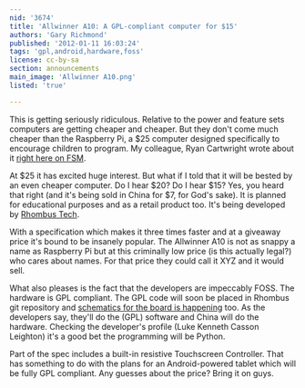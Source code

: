 ```yaml
---
nid: '3674'
title: 'Allwinner A10: A GPL-compliant computer for $15'
authors: 'Gary Richmond'
published: '2012-01-11 16:03:24'
tags: 'gpl,android,hardware,foss'
license: cc-by-sa
section: announcements
main_image: 'Allwinner A10.png'
listed: 'true'

---
```

This is getting seriously ridiculous. Relative to the power and feature sets computers are getting cheaper and cheaper. But they don't come much cheaper than the Raspberry Pi, a $25 computer designed specifically to encourage children to program. My colleague, Ryan Cartwright wrote about it [right here on FSM](http://www.freesoftwaremagazine.com/articles/last_you_can_buy_raspberry_pi).

At $25 it has excited huge interest. But what if I told that it will be bested by an even cheaper computer. Do I hear $20? Do I hear $15? Yes, you heard that right (and it's being sold in China for $7, for God's sake). It is planned for educational purposes and as a retail product too. It's being developed by [Rhombus Tech](http://rhombus-tech.net/). 

With a specification which makes it three times faster and at a giveaway price it's bound to be insanely popular. The Allwinner A10 is not as snappy a name as Raspberry Pi but at this criminally low price (is this actually legal?) who cares about names. For that price they could call it XYZ and it would sell. 

What also pleases is the fact that the developers are impeccably FOSS. The hardware is GPL compliant. The GPL code will soon be placed in Rhombus git repository and [schematics for the board is happening](http://git.rhombus-tech.net/eoma) too. As the developers say, they'll do the (GPL) software and China will do the hardware. Checking the developer's profile (Luke Kenneth Casson Leighton) it's a good bet the programming will be Python. 

Part of the spec includes a built-in resistive Touchscreen Controller. That has something to do with the plans for an Android-powered tablet which will be fully GPL compliant. Any guesses about the price? Bring it on guys.